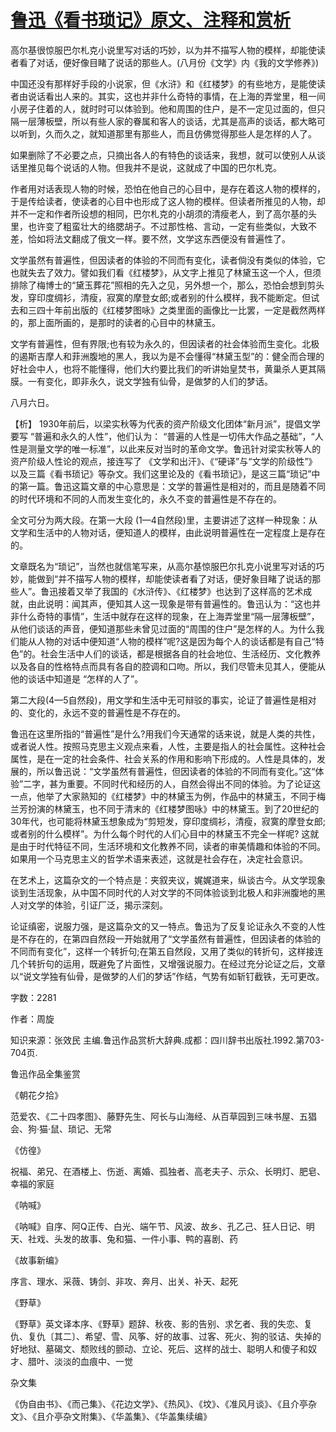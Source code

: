 # [鲁迅《看书琐记》原文、注释和赏析](https://www.vrrw.net/wx/9750.html)

高尔基很惊服巴尔札克小说里写对话的巧妙，以为并不描写人物的模样，却能使读者看了对话，便好像目睹了说话的那些人。(八月份《文学》内《我的文学修养》)

中国还没有那样好手段的小说家，但《水浒》和《红楼梦》的有些地方，是能使读者由说话看出人来的。其实，这也并非什么奇特的事情，在上海的弄堂里，租一间小房子住着的人，就时时可以体验到。他和周围的住户，是不一定见过面的，但只隔一层薄板壁，所以有些人家的眷属和客人的谈话，尤其是高声的谈话，都大略可以听到，久而久之，就知道那里有那些人，而且仿佛觉得那些人是怎样的人了。

如果删除了不必要之点，只摘出各人的有特色的谈话来，我想，就可以使别人从谈话里推见每个说话的人物。但我并不是说，这就成了中国的巴尔札克。

作者用对话表现人物的时候，恐怕在他自己的心目中，是存在着这人物的模样的，于是传给读者，使读者的心目中也形成了这人物的模样。但读者所推见的人物，却并不一定和作者所设想的相同，巴尔札克的小胡须的清瘦老人，到了高尔基的头里，也许变了粗蛮壮大的络腮胡子。不过那性格、言动，一定有些类似，大致不差，恰如将法文翻成了俄文一样。要不然，文学这东西便没有普遍性了。

文学虽然有普遍性，但因读者的体验的不同而有变化，读者倘没有类似的体验，它也就失去了效力。譬如我们看《红楼梦》，从文字上推见了林黛玉这一个人，但须排除了梅博士的“黛玉葬花”照相的先入之见，另外想一个，那么，恐怕会想到剪头发，穿印度绸衫，清瘦，寂寞的摩登女郎;或者别的什么模样，我不能断定。但试去和三四十年前出版的《红楼梦图咏》之类里面的画像比一比罢，一定是截然两样的，那上面所画的，是那时的读者的心目中的林黛玉。

文学有普遍性，但有界限;也有较为永久的，但因读者的社会体验而生变化。北极的遏斯吉摩人和菲洲腹地的黑人，我以为是不会懂得“林黛玉型”的：健全而合理的好社会中人，也将不能懂得，他们大约要比我们的听讲始皇焚书，黄巢杀人更其隔膜。一有变化，即非永久，说文学独有仙骨，是做梦的人们的梦话。

八月六日。



【析】 1930年前后，以梁实秋等为代表的资产阶级文化团体“新月派”，提倡文学要写 “普遍和永久的人性”，他们认为： “普遍的人性是一切伟大作品之基础”，“人性是测量文学的唯一标准”，以此来反对当时的革命文学。鲁迅针对梁实秋等人的资产阶级人性论的观点，接连写了 《文学和出汗》、《“硬译”与“文学的阶级性”》以及三篇《看书琐记》等杂文。我们这里论及的《看书琐记》，是这三篇“琐记”中的第一篇。鲁迅这篇文章的中心意思是：文学的普遍性是相对的，而且是随着不同的时代环境和不同的人而发生变化的，永久不变的普遍性是不存在的。

全文可分为两大段。在第一大段 (1—4自然段)里，主要讲述了这样一种现象：从文学和生活中的人物对话，便知道人的模样，由此说明普遍性在一定程度上是存在的。

文章既名为“琐记”，当然也就信笔写来，从高尔基惊服巴尔扎克小说里写对话的巧妙，能做到“并不描写人物的模样，却能使读者看了对话，便好象目睹了说话的那些人”。鲁迅接着又举了我国的《水浒传》、《红楼梦》也达到了这样高的艺术成就，由此说明：闻其声，便知其人这一现象是带有普遍性的。鲁迅认为：“这也并非什么奇特的事情”，生活中就存在这样的现象，在上海弄堂里“隔一层薄板壁”，从他们谈话的声音，便知道那些未曾见过面的“周围的住户”是怎样的人。为什么我们能从人物的对话中便知道“人物的模样”呢?这是因为每个人的谈话都是有自己“特色”的。社会生活中人们的谈话，都是根据各自的社会地位、生活经历、文化教养以及各自的性格特点而具有各自的腔调和口吻。所以，我们尽管未见其人，便能从他的谈话中知道是 “怎样的人了”。

第二大段(4—5自然段)，用文学和生活中无可辩驳的事实，论证了普遍性是相对的、变化的，永远不变的普遍性是不存在的。

鲁迅在这里所指的“普遍性”是什么?用我们今天通常的话来说，就是人类的共性，或者说人性。按照马克思主义观点来看，人性，主要是指人的社会属性。这种社会属性，是在一定的社会条件、社会关系的作用和影响下形成的。人性是具体的，发展的，所以鲁迅说：“文学虽然有普遍性，但因读者的体验的不同而有变化。”这“体验”二字，甚为重要。不同时代和经历的人，自然会得出不同的体验。为了论证这一点，他举了大家熟知的《红楼梦》中的林黛玉为例，作品中的林黛玉，不同于梅兰芳扮演的林黛玉，也不同于清末的《红楼梦图咏》中的林黛玉。到了20世纪的30年代，也可能将林黛玉想象成为“剪短发，穿印度绸衫，清瘦，寂寞的摩登女郎;或者别的什么模样”。为什么每个时代的人们心目中的林黛玉不完全一样呢? 这就是由于时代特征不同，生活环境和文化教养不同，读者的审美情趣和体验的不同。如果用一个马克思主义的哲学术语来表述，这就是社会存在，决定社会意识。

在艺术上，这篇杂文的一个特点是：夹叙夹议，娓娓道来，纵谈古今。从文学现象谈到生活现象，从中国不同时代的人对文学的不同体验谈到北极人和非洲腹地的黑人对文学的体验，引证厂泛，揭示深刻。

论证缜密，说服力强，是这篇杂文的又一特点。鲁迅为了反复论证永久不变的人性是不存在的，在第四自然段一开始就用了“文学虽然有普遍性，但因读者的体验的不同而有变化”，这样一个转折句;在第五自然段，又用了类似的转折句，这样接连几个转折句的运用，既避免了片面性，又增强说服力。在经过充分论证之后，文章以“说文学独有仙骨，是做梦的人们的梦话”作结，气势有如斩钉截铁，无可更改。

字数：2281

作者：周旋

知识来源：张效民 主编.鲁迅作品赏析大辞典.成都：四川辞书出版社.1992.第703-704页.

鲁迅作品全集鉴赏

《朝花夕拾》

范爱农、《二十四孝图》、藤野先生、阿长与山海经、从百草园到三味书屋、五猖会、狗·猫·鼠、琐记、无常

《仿徨》

祝福、弟兄、在酒楼上、伤逝、离婚、孤独者、高老夫子、示众、长明灯、肥皂、幸福的家庭

《呐喊》

《呐喊》自序、阿Q正传、白光、端午节、风波、故乡、孔乙己、狂人日记、明天、社戏、头发的故事、兔和猫、一件小事、鸭的喜剧、药

《故事新编》

序言、理水、采薇、铸剑、非攻、奔月、出关、补天、起死

《野草》

《野草》英文译本序、《野草》题辞、秋夜、影的告别、求乞者、我的失恋、复仇、复仇〔其二〕、希望、雪、风筝、好的故事、过客、死火、狗的驳诘、失掉的好地狱、墓碣文、颓败线的颤动、立论、死后、这样的战士、聪明人和傻子和奴才、腊叶、淡淡的血痕中、一觉

杂文集

《伪自由书》、《而己集》、《花边文学》、《热风》、《坟》、《准风月谈》、《且介亭杂文》、《且介亭杂文附集》、《华盖集》、《华盖集续编》

